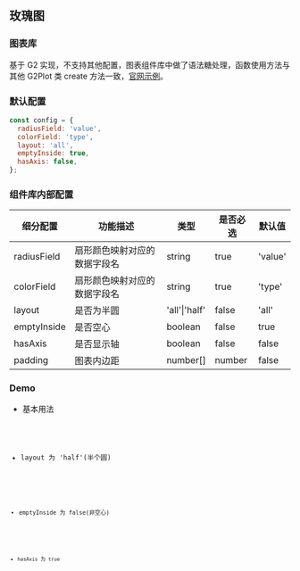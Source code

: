 ## 玫瑰图

### 图表库

基于 G2 实现，不支持其他配置，图表组件库中做了语法糖处理，函数使用方法与其他 G2Plot 类 create 方法一致，<a href="https://g2.antv.vision/zh/examples/pie/rose#rose">官网示例</a>。

### 默认配置

```js
const config = {
  radiusField: 'value',
  colorField: 'type',
  layout: 'all',
  emptyInside: true,
  hasAxis: false,
};
```

### 组件库内部配置

| 细分配置    | 功能描述                     | 类型          | 是否必选 | 默认值  |
| ----------- | ---------------------------- | ------------- | -------- | ------- |
| radiusField | 扇形颜色映射对应的数据字段名 | string        | true     | 'value' |
| colorField  | 扇形颜色映射对应的数据字段名 | string        | true     | 'type'  |
| layout      | 是否为半圆                   | 'all'\|'half' | false    | 'all'   |
| emptyInside | 是否空心                     | boolean       | false    | true    |
| hasAxis     | 是否显示轴                   | boolean       | false    | false   |
| padding     | 图表内边距                   | number[]      | number   | false   | [-50, 0, 50, 0] |

### Demo

- 基本用法

<code src="./base.tsx">

- layout 为 'half'(半个圆)

<code src="./halfLayout.tsx">

- emptyInside 为 false(非空心)

<code src="./hasInside.tsx">

- hasAxis 为 true

<code src="./hasAxis.tsx">
